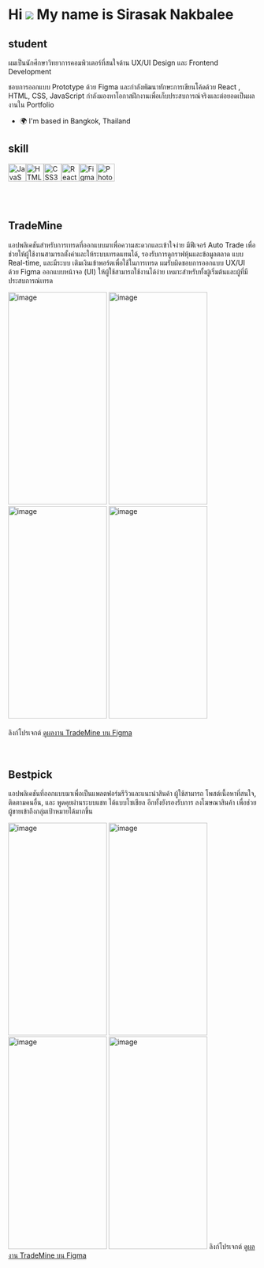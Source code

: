 Hi ![](https://user-images.githubusercontent.com/18350557/176309783-0785949b-9127-417c-8b55-ab5a4333674e.gif) My name is Sirasak Nakbalee
=========================================================================================================================================

student
-------

ผมเป็นนักศึกษาวิทยาการคอมพิวเตอร์ที่สนใจด้าน UX/UI Design และ Frontend Development

ชอบการออกแบบ Prototype ด้วย Figma และกำลังพัฒนาทักษะการเขียนโค้ดด้วย React , HTML, CSS, JavaScript กำลังมองหาโอกาสฝึกงานเพื่อเก็บประสบการณ์จริงและต่อยอดเป็นผลงานใน Portfolio

* 🌍  I'm based in Bangkok, Thailand

skill
-------
<p align="left">
<a href="https://developer.mozilla.org/en-US/docs/Web/JavaScript" target="_blank" rel="noreferrer"><img src="https://raw.githubusercontent.com/danielcranney/readme-generator/main/public/icons/skills/javascript-colored.svg" alt="JavaScript" title="JavaScript" width="36" height="36" /></a><a href="https://developer.mozilla.org/en-US/docs/Glossary/HTML5" target="_blank" rel="noreferrer"><img src="https://raw.githubusercontent.com/danielcranney/readme-generator/main/public/icons/skills/html5-colored.svg" alt="HTML5" title="HTML5" width="36" height="36" /></a><a href="https://www.w3.org/TR/CSS/#css" target="_blank" rel="noreferrer"><img src="https://raw.githubusercontent.com/danielcranney/readme-generator/main/public/icons/skills/css3-colored.svg" alt="CSS3" title="CSS3" width="36" height="36" /></a><a href="https://reactjs.org/" target="_blank" rel="noreferrer"><img src="https://raw.githubusercontent.com/danielcranney/readme-generator/main/public/icons/skills/react-colored.svg" alt="React" title="React" width="36" height="36" /></a><a href="https://www.figma.com/" target="_blank" rel="noreferrer"><img src="https://raw.githubusercontent.com/danielcranney/readme-generator/main/public/icons/skills/figma-colored.svg" alt="Figma" title="Figma" width="36" height="36" /></a><a href="https://www.adobe.com/uk/products/photoshop.html" target="_blank" rel="noreferrer"><img src="https://raw.githubusercontent.com/danielcranney/readme-generator/main/public/icons/skills/photoshop-colored-dark.svg" alt="Photoshop" title="Photoshop" width="36" height="36" /></a>
</p>
<br>
<br>

TradeMine
-------
แอปพลิเคชันสำหรับการเทรดที่ออกแบบมาเพื่อความสะดวกและเข้าใจง่าย มีฟีเจอร์ Auto Trade เพื่อช่วยให้ผู้ใช้งานสามารถตั้งค่าและให้ระบบเทรดแทนได้, รองรับการดูกราฟหุ้นและข้อมูลตลาด แบบ Real-time, และมีระบบ เติมเงินเข้าพอร์ตเพื่อใช้ในการเทรด
ผมรับผิดชอบการออกแบบ UX/UI ด้วย Figma ออกแบบหน้าจอ (UI) ให้ผู้ใช้สามารถใช้งานได้ง่าย เหมาะสำหรับทั้งผู้เริ่มต้นและผู้ที่มีประสบการณ์เทรด 

<img width="200" height="430" alt="image" src="https://github.com/user-attachments/assets/dd88c91f-dc1d-47ed-8118-883b0ccaea62" />
<img width="200" height="430" alt="image" src="https://github.com/user-attachments/assets/8bbcfcf4-d47a-42a9-a746-13079339061e" />
<img width="200" height="430" alt="image" src="https://github.com/user-attachments/assets/6e8b96da-6ef3-470e-af73-3720c6b865b7" />
<img width="200" height="430" alt="image" src="https://github.com/user-attachments/assets/a3f9c06a-e537-4585-b036-9bd7ff114bce" />
<br>
<br>
ลิงก์โปรเจกต์ <a href="https://www.figma.com/design/PpsOktW5jnVEPPSs6uGIqf/Stock-app?node-id=0-1&p=f&t=64jk7clrUdbmYNQ1-0" target="_blank">ดูผลงาน TradeMine บน Figma </a>
<br>
<br>
<br>

Bestpick
--------
แอปพลิเคชันที่ออกแบบมาเพื่อเป็นแพลตฟอร์มรีวิวและแนะนำสินค้า ผู้ใช้สามารถ โพสต์เนื้อหาที่สนใจ, ติดตามคนอื่น, และ พูดคุยผ่านระบบแชท ได้แบบโซเชียล อีกทั้งยังรองรับการ ลงโฆษณาสินค้า เพื่อช่วยผู้ขายเข้าถึงกลุ่มเป้าหมายได้มากขึ้น

<img width="200" height="430" alt="image" src="https://github.com/user-attachments/assets/df8f0c94-ced7-483c-a328-fb93b4b1e91d" />
<img width="200" height="430" alt="image" src="https://github.com/user-attachments/assets/5bd33af0-ec48-4de5-97bc-74abed01e932" />
<img width="200" height="430" alt="image" src="https://github.com/user-attachments/assets/a7005600-58fb-4bfe-9092-0bc2b03a57fc" />
<img width="200" height="430" alt="image" src="https://github.com/user-attachments/assets/2b4867a9-6044-4066-aa55-9adc5327b0f7" />
ลิงก์โปรเจกต์ <a href="https://www.figma.com/design/Vsb7CRkTY7jmEYRlkGsKgA/%E0%B8%BAApp-Best-pick-V2?node-id=0-1&p=f&t=ev9ofojh5rjpELPb-0" target="_blank">ดูผลงาน TradeMine บน Figma </a>











